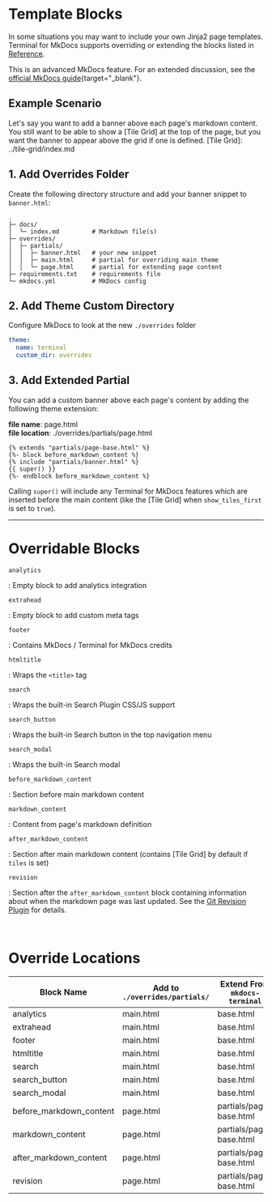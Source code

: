 # Template Blocks

In some situations you may want to include your own Jinja2 page templates.  Terminal for MkDocs supports overriding or extending the blocks listed in [Reference](blocks.md#overridable-blocks).  

This is an advanced MkDocs feature.  For an extended discussion, see the [official MkDocs guide]{target="_blank"}.


[official MkDocs guide]: https://www.mkdocs.org/user-guide/customizing-your-theme/#using-the-theme-custom_dir

## Example Scenario
Let's say you want to add a banner above each page's markdown content.  You still want to be able to show a [Tile Grid] at the top of the page, but you want the banner to appear above the grid if one is defined.
[Tile Grid]: ../tile-grid/index.md


## 1. Add Overrides Folder
Create the following directory structure and add your banner snippet to `banner.html`:

```directory
.
├─ docs/
│  └─ index.md         # Markdown file(s)
├─ overrides/
│  ├─ partials/ 
│  │  ├─ banner.html   # your new snippet
│  │  ├─ main.html     # partial for overriding main theme
│  │  └─ page.html     # partial for extending page content
├─ requirements.txt    # requirements file
└─ mkdocs.yml          # MkDocs config
```


## 2. Add Theme Custom Directory
Configure MkDocs to look at the new `./overrides` folder
```yaml
theme:
  name: terminal
  custom_dir: overrides
```


## 3. Add Extended Partial 
You can add a custom banner above each page's content by adding the following theme extension:

**file name**: page.html  
**file location**: ./overrides/partials/page.html  

```jinja2
{% extends "partials/page-base.html" %}
{%- block before_markdown_content %}
{% include "partials/banner.html" %}
{{ super() }}
{%- endblock before_markdown_content %}
```

Calling `super()` will include any Terminal for MkDocs features which are inserted before the main content (like the [Tile Grid] when `show_tiles_first` is set to `true`).
<hr>

# Overridable Blocks

`analytics`

:   Empty block to add analytics integration


`extrahead`

:   Empty block to add custom meta tags


`footer`

:   Contains MkDocs / Terminal for MkDocs credits


`htmltitle`

:   Wraps the `<title>` tag


`search`

:   Wraps the built-in Search Plugin CSS/JS support


`search_button`

:   Wraps the built-in Search button in the top navigation menu


`search_modal`

:   Wraps the built-in Search modal


`before_markdown_content`

:   Section before main markdown content


`markdown_content`

:   Content from page's markdown definition


`after_markdown_content`

:   Section after main markdown content (contains [Tile Grid] by default if `tiles` is set)


`revision`

:   Section after the `after_markdown_content` block containing information about when the markdown page was last updated.  See the [Git Revision Plugin] for details.

[Git Revision Plugin]: ../plugins/git-revision
<br>

# Override Locations

| Block Name              | Add to `./overrides/partials/` | Extend From `mkdocs-terminal` |
| ----------------------- | ------------------------------ | ----------------------------- |
| analytics               | main.html                      | base.html                     |
| extrahead               | main.html                      | base.html                     |
| footer                  | main.html                      | base.html                     |
| htmltitle               | main.html                      | base.html                     |
| search                  | main.html                      | base.html                     |
| search_button           | main.html                      | base.html                     |
| search_modal            | main.html                      | base.html                     |
| before_markdown_content | page.html                      | partials/page-base.html       |
| markdown_content        | page.html                      | partials/page-base.html       |
| after_markdown_content  | page.html                      | partials/page-base.html       |
| revision                | page.html                      | partials/page-base.html       |